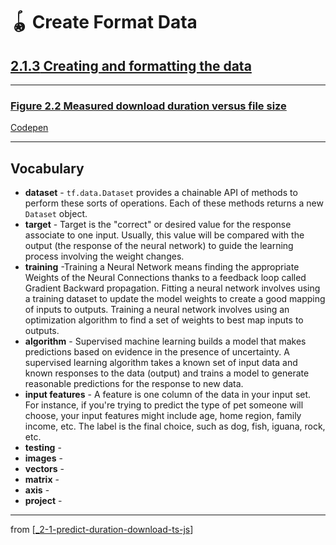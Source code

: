 # 🪀 Create Format Data

## [**2.1.3** Creating and formatting the data](https://livebook.manning.com/book/deep-learning-with-javascript/chapter-2/21)

---

### [**Figure 2.2** Measured download duration versus file size](https://livebook.manning.com/book/deep-learning-with-javascript/chapter-2/ch02fig02)

[Codepen](https://codepen.io/tfjs-book/pen/dgQVze)

---

## **Vocabulary**

- **dataset** - `tf.data.Dataset` provides a chainable API of methods to perform these sorts of operations. Each of these methods returns a new `Dataset` object.
- **target** - Target is the "correct" or desired value for the response associate to one input. Usually, this value will be compared with the output (the response of the neural network) to guide the learning process involving the weight changes.
- **training** -Training a Neural Network means finding the appropriate Weights of the Neural Connections thanks to a feedback loop called Gradient Backward propagation. Fitting a neural network involves using a training dataset to update the model weights to create a good mapping of inputs to outputs. Training a neural network involves using an optimization algorithm to find a set of weights to best map inputs to outputs.
- **algorithm** - Supervised machine learning builds a model that makes predictions based on evidence in the presence of uncertainty. A supervised learning algorithm takes a known set of input data and known responses to the data (output) and trains a model to generate reasonable predictions for the response to new data.
- **input features** - A feature is one column of the data in your input set. For instance, if you're trying to predict the type of pet someone will choose, your input features might include age, home region, family income, etc. The label is the final choice, such as dog, fish, iguana, rock, etc.
- **testing** -
- **images** -
- **vectors** -
- **matrix** -
- **axis** -
- **project** -

---

from [[_2-1-predict-duration-download-ts-js]]

[//begin]: # "Autogenerated link references for markdown compatibility"
[_2-1-predict-duration-download-ts-js]: _2-1-predict-duration-download-ts-js.md "🪀 Predict TF.js Download"
[//end]: # "Autogenerated link references"

